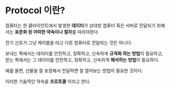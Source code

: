 # Protocol 이란?
컴퓨터는 한 클라이언트에서 발생한 <b>데이터</b>가 상대방 컴퓨터 혹은 서버로 전달되기 위해서는 <b>표준화 된 어떠한 약속이나 절차</b>를 따라야한다.

전기 신호가 그냥 케이블을 타고 다른 컴퓨터로 전달되는 것은 아니다.

보내는 쪽에서는 데이터를 안전하고, 정확하고, 신속하게 <b>규격화 하는 방법</b>이 필요하고,    
받는 쪽에서는 그 데이터를 안전하고, 정확하고, 신속하게 <b>해석하는 방법</b>이 필요하다.   

예를 들면, 선물을 잘 포장해서 전달하면 잘 열어보는 방법이 필요한 것이다.

이러한 기술적인 약속을 <b>프로토콜</b> 이라고 한다.